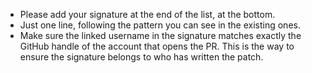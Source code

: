 * Please add your signature at the end of the list, at the bottom.
* Just one line, following the pattern you can see in the existing ones.
* Make sure the linked username in the signature matches exactly the GitHub
  handle of the account that opens the PR. This is the way to ensure the
  signature belongs to who has written the patch.
